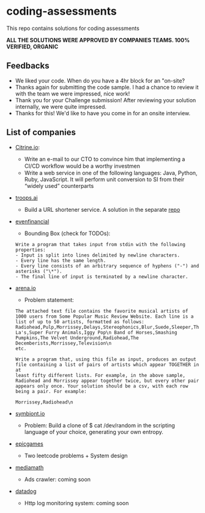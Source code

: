 # coding-assessments
This repo contains solutions for coding assessments

**ALL THE SOLUTIONS WERE APPROVED BY COMPANIES TEAMS. 100% VERIFIED, ORGANIC**

## Feedbacks

* We liked your code. When do you have a 4hr block for an "on-site?
* Thanks again for submitting the code sample. I had a chance to review it with the team we were impressed, nice work!
* Thank you for your Challenge submission! After reviewing your solution internally, we were quite impressed.
* Thanks for this! We'd like to have you come in for an onsite interview.

## List of companies
*  [Citrine.io](https://citrine.io/):
    * Write an e-mail to our CTO to convince him that implementing a CI/CD workﬂow would be a worthy investmen
    * Write a web service in one of the following languages: Java, Python, Ruby, JavaScript. It will perform unit conversion to SI from their “widely used” counterparts

* [troops.ai](https://troops.ai/)
   * Build a URL shortener service. A solution in the separate [repo](https://github.com/dmgcodevil/short-url)
* [evenfinancial](https://evenfinancial.com/)
   * Bounding Box (check for TODOs):
   ```
   Write a program that takes input from stdin with the following properties:
   - Input is split into lines delimited by newline characters.
   - Every line has the same length.
   - Every line consists of an arbitrary sequence of hyphens ("-") and asterisks ("\*").
   - The final line of input is terminated by a newline character.
   ```
* [arena.io](https://arena.io/)
  * Problem statement:
  ```
  The attached text file contains the favorite musical artists of 1000 users from Some Popular Music Review Website. Each line is a list of up to 50 artists, formatted as follows:
  Radiohead,Pulp,Morrissey,Delays,Stereophonics,Blur,Suede,Sleeper,The La's,Super Furry Animals,Iggy Pop\n Band of Horses,Smashing
  Pumpkins,The Velvet Underground,Radiohead,The Decemberists,Morrissey,Television\n
  etc.
  
  Write a program that, using this file as input, produces an output file containing a list of pairs of artists which appear TOGETHER in at
  least fifty different lists. For example, in the above sample, Radiohead and Morrissey appear together twice, but every other pair
  appears only once. Your solution should be a csv, with each row being a pair. For example:
  
  Morrissey,Radiohead\n
  ```
  
* [symbiont.io](https://symbiont.io/)
  * Problem: Build a clone of $ cat /dev/random in the scripting language of your choice, generating your own entropy.
  
* [epicgames](https://www.epicgames.com/) 
  * Two leetcode problems + System design
  
* [mediamath](https://www.mediamath.com/)
  * Ads crawler: coming soon

* [datadog](datadoghq.com)
  * Http log  monitoring system: coming soon
